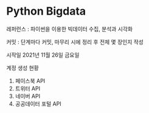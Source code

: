 # Python Bigdata

레퍼런스 : 파이썬을 이용한 빅데이터 수집, 분석과 시각화

커밋 : 단계마다 커밋, 마무리 시에 정리 후 전체 몇 장인지 작성

시작일 2021년 11월 26일 금요일

계정 생성 현황
1. 페이스북 API
2. 트위터 API
3. 네이버 API
4. 공공데이터 포털 API
